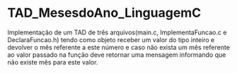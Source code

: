 # TAD_MesesdoAno_LinguagemC
Implementação de um TAD de três arquivos(main.c, ImplementaFuncao.c e DeclaraFuncao.h) tendo como objeto receber um valor do tipo inteiro
e devolver o mês referente a este número e caso não exista um mês referente ao valor passado na função deve retornar uma mensagem informando
que não existe mês para este valor.
